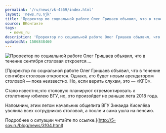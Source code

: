 ```yaml
---
permalink: '/ru/news/vk-4559/index.html'
layout: 'news.ru.njk'
title: 'Проректор по социальной работе Олег Гришаев объявил, что в течение сентября столовая откроется.…'
source: ВКонтакте
tags:
  - news_ru
description: 'Проректор по социальной работе Олег Гришаев объявил, что в течение сентября столовая откроется.…'
updatedAt: 1506848460
---
```

![Проректор по социальной работе Олег Гришаев объявил, что в течение сентября столовая откроется.…](https://sun9-70.userapi.com/c639530/v639530907/6c873/93DktOZJxzY.jpg)

[Проректор по социальной работе Олег Гришаев объявил, что в течение сентября столовая откроется. Однако, кто будет новым арендатором столовой — пока неизвестно. Но, если верить слухам, это — «KFC». 
 
Стало известно,что столовую планируют отремонтировать к столетнему юбилею ВГУ, но, это произойдет не раньше лета 2018 года. 
 
Напомним, этим летом начальник общепита ВГУ Зинаида Киселёва уволила всех сотрудников столовой, а после и сама ушла на пенсию. 
 
Подробнее о ситуации читайте по ссылке.](http://5-sov.ru/blog/news/3104.html)
